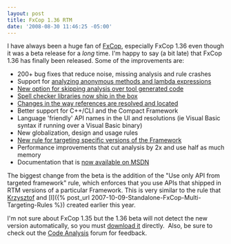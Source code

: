 ```yaml
---
layout: post
title: FxCop 1.36 RTM
date: '2008-08-30 11:46:25 -05:00'
---
```


I have always been a huge fan of [FxCop](http://msdn.microsoft.com/en-us/library/bb429476(VS.80).aspx), especially FxCop 1.36 even though it was a beta release for a *long* time. I'm happy to say (a bit late) that FxCop 1.36 has finally been released. Some of the improvements are:

*   200+ bug fixes that reduce noise, missing analysis and rule crashes 
*   Support for [analyzing anonymous methods and lambda expressions](http://blogs.msdn.com/fxcop/archive/2007/09/21/new-for-visual-studio-2008-support-for-anonymous-methods-and-lambda-expressions.aspx)
*   [New option for skipping analysis over tool generated code](http://blogs.msdn.com/fxcop/archive/2008/02/28/faq-how-do-i-prevent-fxcop-1-36-from-firing-warnings-against-generated-code.aspx)
*   [Spell checker libraries now ship in the box](http://davesbox.com/archive/2008/06/08/fxcop-now-ships-with-the-spell-checker-libraries.aspx)
*   [Changes in the way references are resolved and located ](http://davesbox.com/archive/2008/06/10/reference-resolution-changes-in-code-analysis-and-fxcop-part-1.aspx)
*   Better support for C++/CLI and the Compact Framework 
*   Language 'friendly' API names in the UI and resolutions (ie Visual Basic syntax if running over a Visual Basic binary) 
*   New globalization, design and usage rules 
*   [New rule for targeting specific versions of the Framework](http://davesbox.com/archive/2008/08/25/new-for-visual-studio-2008-sp1-and-fxcop-1-36-multi-targeting-rule.aspx)
*   Performance improvements that cut analysis by 2x and use half as much memory 
*   Documentation that is [now available on MSDN](http://msdn2.microsoft.com/en-us/library/bb429476(VS.80).aspx)  

The biggest change from the beta is the addition of the "Use only API from targeted framework" rule, which enforces that you use APIs that shipped in RTM versions of a particular Framework. This is very similar to the rule that [Krzysztof](http://blogs.msdn.com/kcwalina/archive/2007/10/02/Multi_2D00_TargetingAndFxCop.aspx) and [I]({% post_url 2007-10-09-Standalone-FxCop-Multi-Targeting-Rules %}) created earlier this year. 

I'm not sure about FxCop 1.35 but the 1.36 beta will not detect the new version automatically, so you must [download it](http://www.microsoft.com/downloads/details.aspx?FamilyID=9aeaa970-f281-4fb0-aba1-d59d7ed09772&DisplayLang=en) directly.  Also, be sure to check out the [Code Analysis](http://forums.microsoft.com/MSDN/ShowForum.aspx?ForumID=98&SiteID=1) forum for feedback.
